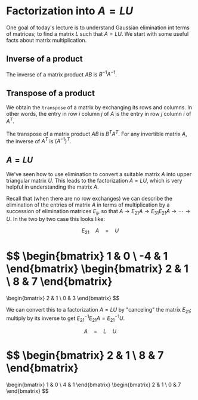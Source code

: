 # Factorization into $A=LU$

One goal of today's lecture is to understand Gaussian elimination int terms of matrices; to find a matrix $L$ such that $A = LU$. We start with some useful facts about matrix multiplication.

## Inverse of a product

The inverse of a matrix product $AB$ is $B^{-1}A^{-1}$.

## Transpose of a product

We obtain the `transpose` of a matrix by exchanging its rows and columns. In other words, the entry in row $i$ column $j$ of $A$ is the entry in row $j$ column $i$ of $A^T$.

The transpose of a matrix product $AB$ is $B^TA^T$. For any invertible matrix $A$, the inverse of $A^T$ is $(A^{-1})^T$.

## $A = LU$

We've seen how to use elimination to convert a suitable matrix $A$ into upper triangular matrix $U$. This leads to the factorization $A = LU$, which is very helpful in understanding the matrix $A$.

Recall that (when there are no row exchanges) we can describe the elimination of the entries of matrix $A$ in terms of multiplication by a succession of elimination matrices $E_{ij}$, so that $A \to E_{21}A \to E_{31}E_{21}A \to \cdots \to U$. In the two by two case this looks like:

$$
E_{21} \quad A \quad = \quad U
$$

$$
\begin{bmatrix}
1 & 0 \\ -4 & 1
\end{bmatrix}
\begin{bmatrix}
2 & 1 \\ 8 & 7
\end{bmatrix}
=
\begin{bmatrix}
2 & 1 \\ 0 & 3
\end{bmatrix}
$$

We can convert this to a factorization $A = LU$ by "canceling" the matrix $E_{21}$; multiply by its inverse to get $E_{21}^{-1}E_{21}A = E_{21}^{-1}U$.

$$
A \quad = \quad L \quad U
$$

$$
\begin{bmatrix}
2 & 1 \\ 8 & 7
\end{bmatrix}
=
\begin{bmatrix}
1 & 0 \\ 4 & 1
\end{bmatrix}
\begin{bmatrix}
2 & 1 \\ 0 & 7
\end{bmatrix}
$$
